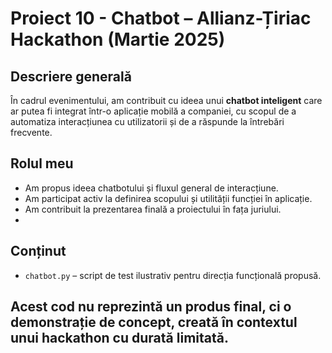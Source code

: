# Proiect 10 - Chatbot – Allianz-Țiriac Hackathon (Martie 2025)

## Descriere generală

În cadrul evenimentului, am contribuit cu ideea unui **chatbot inteligent** care ar putea fi integrat într-o aplicație mobilă a companiei, cu scopul de a automatiza interacțiunea cu utilizatorii și de a răspunde la întrebări frecvente.

## Rolul meu

- Am propus ideea chatbotului și fluxul general de interacțiune.
- Am participat activ la definirea scopului și utilității funcției în aplicație.
- Am contribuit la prezentarea finală a proiectului în fața juriului.
- 
## Conținut

- `chatbot.py` – script de test ilustrativ pentru direcția funcțională propusă.

## Acest cod nu reprezintă un produs final, ci o demonstrație de concept, creată în contextul unui hackathon cu durată limitată.
